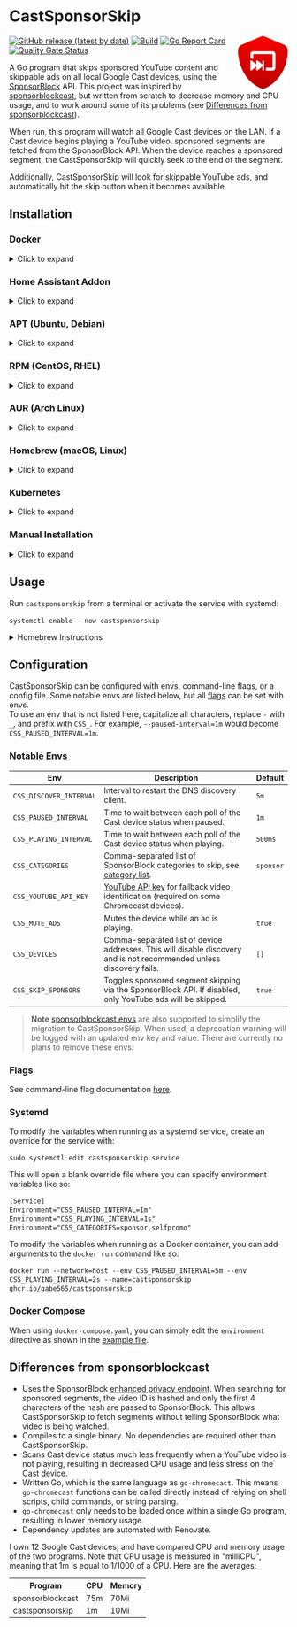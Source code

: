 # CastSponsorSkip

<img src="./assets/icon.svg" alt="CastSponsorSkip Icon" align="right" width="90">

[![GitHub release (latest by date)](https://img.shields.io/github/v/release/gabe565/CastSponsorSkip)](https://github.com/gabe565/CastSponsorSkip/releases)
[![Build](https://github.com/gabe565/CastSponsorSkip/actions/workflows/build.yml/badge.svg)](https://github.com/gabe565/CastSponsorSkip/actions/workflows/build.yml)
[![Go Report Card](https://goreportcard.com/badge/github.com/gabe565/CastSponsorSkip)](https://goreportcard.com/report/github.com/gabe565/CastSponsorSkip)
[![Quality Gate Status](https://sonarcloud.io/api/project_badges/measure?project=gabe565_CastSponsorSkip&metric=alert_status)](https://sonarcloud.io/summary/new_code?id=gabe565_CastSponsorSkip)

A Go program that skips sponsored YouTube content and skippable ads on all local Google Cast devices, using the [SponsorBlock](https://github.com/ajayyy/SponsorBlock) API. This project was inspired by [sponsorblockcast](https://github.com/nichobi/sponsorblockcast), but written from scratch to decrease memory and CPU usage, and to work around some of its problems (see [Differences from sponsorblockcast](#differences-from-sponsorblockcast)).

When run, this program will watch all Google Cast devices on the LAN. If a Cast device begins playing a YouTube video, sponsored segments are fetched from the SponsorBlock API. When the device reaches a sponsored segment, the CastSponsorSkip will quickly seek to the end of the segment.

Additionally, CastSponsorSkip will look for skippable YouTube ads, and automatically hit the skip button when it becomes available.

## Installation

### Docker

<details>
  <summary>Click to expand</summary>

  You can [install Docker](https://docs.docker.com/engine/install/) directly or use [Docker Compose](https://docs.docker.com/compose/install/) (Or use Podman, Portainer, etc). Please note you *MUST* use the `host` network as shown below for cli or in the example `docker-compose` file.

  #### Docker
  Run the below commands as root or a member of the `docker` group:
  ```shell
  docker run --network=host --name=castsponsorskip ghcr.io/gabe565/castsponsorskip
  ```

  #### Docker Compose
  First you will need a `docker-compose.yaml` file, such as the [one included in this repo](docker-compose.yaml). Run the below commands as root or a member of the `docker` group:
  ```shell
  docker compose up -d
  ```
</details>


### Home Assistant Addon

<details>
  <summary>Click to expand</summary>

A Home Assistant addon is provided by @alexbelgium and @bruvv. See [alexbelgium/hassio-addons](https://github.com/alexbelgium/hassio-addons/tree/master/sponsorblockcast) for installation instructions.
</details>


### APT (Ubuntu, Debian)

<details>
  <summary>Click to expand</summary>

1. If you don't have it already, install the `ca-certificates` package
   ```shell
   sudo apt install ca-certificates
   ```

2. Add gabe565 apt repository
   ```
   echo 'deb [trusted=yes] https://apt.gabe565.com /' | sudo tee /etc/apt/sources.list.d/gabe565.list
   ```

3. Update apt repositories
   ```shell
   sudo apt update
   ```

4. Install CastSponsorSkip
   ```shell
   sudo apt install castsponsorskip
   ```
</details>

### RPM (CentOS, RHEL)

<details>
  <summary>Click to expand</summary>

1. If you don't have it already, install the `ca-certificates` package
   ```shell
   sudo dnf install ca-certificates
   ```

2. Add gabe565 rpm repository to `/etc/yum.repos.d/gabe565.repo`
   ```ini
   [gabe565]
   name=gabe565
   baseurl=https://rpm.gabe565.com
   enabled=1
   gpgcheck=0
   ```

3. Install CastSponsorSkip
   ```shell
   sudo dnf install castsponsorskip
   ```
</details>

### AUR (Arch Linux)

<details>
  <summary>Click to expand</summary>

Install [castsponsorskip-bin](https://aur.archlinux.org/packages/castsponsorskip-bin) with your [AUR helper](https://wiki.archlinux.org/index.php/AUR_helpers) of choice.
</details>

### Homebrew (macOS, Linux)

<details>
  <summary>Click to expand</summary>

Install CastSponsorSkip from [gabe565/homebrew-tap](https://github.com/gabe565/homebrew-tap):
```shell
brew install gabe565/tap/castsponsorskip
```
</details>

### Kubernetes

<details>
  <summary>Click to expand</summary>

CastSponsorSkip doesn't require a Service or Ingress, so it's simple to host in Kubernetes with a single Deployment. The only gotcha is that `hostNetwork` must be enabled for device discovery to work.

A Helm chart is available to make Kubernetes deployment even simpler.
For more information, see
[charts.gabe565.com](https://charts.gabe565.com/charts/castsponsorskip/) or
[Artifact Hub](https://artifacthub.io/packages/helm/gabe565/castsponsorskip).
</details>

### Manual Installation

<details>
  <summary>Click to expand</summary>

Download and run the [latest release binary](https://github.com/gabe565/CastSponsorSkip/releases/latest) for your system and architecture.
</details>

## Usage
Run `castsponsorskip` from a terminal or activate the service with systemd:
```shell
systemctl enable --now castsponsorskip
````

<details>
  <summary>Homebrew Instructions</summary>

  Use [brew services](https://github.com/Homebrew/homebrew-services) to start CastSponsorSkip:
  ```shell
  brew services start castsponsorskip
  ```
</details>

## Configuration
CastSponsorSkip can be configured with envs, command-line flags, or a config file. Some notable envs are listed below, but all [flags](./docs/castsponsorskip.md) can be set with envs.  
To use an env that is not listed here, capitalize all characters, replace `-` with `_`, and prefix with `CSS_`. For example, `--paused-interval=1m` would become `CSS_PAUSED_INTERVAL=1m`.

### Notable Envs
| Env                     | Description                                                                                                                                                  | Default   |
|-------------------------|--------------------------------------------------------------------------------------------------------------------------------------------------------------|-----------|
| `CSS_DISCOVER_INTERVAL` | Interval to restart the DNS discovery client.                                                                                                                | `5m`      |
| `CSS_PAUSED_INTERVAL`   | Time to wait between each poll of the Cast device status when paused.                                                                                        | `1m`      |
| `CSS_PLAYING_INTERVAL`  | Time to wait between each poll of the Cast device status when playing.                                                                                       | `500ms`   |
| `CSS_CATEGORIES`        | Comma-separated list of SponsorBlock categories to skip, see [category list](https://wiki.sponsor.ajay.app/w/Types#Category).                                | `sponsor` |
| `CSS_YOUTUBE_API_KEY`   | [YouTube API key](https://developers.google.com/youtube/registering_an_application) for fallback video identification (required on some Chromecast devices). | ` `       |
| `CSS_MUTE_ADS`          | Mutes the device while an ad is playing.                                                                                                                     | `true`    |
| `CSS_DEVICES`           | Comma-separated list of device addresses. This will disable discovery and is not recommended unless discovery fails.                                         | `[]`      |
| `CSS_SKIP_SPONSORS`     | Toggles sponsored segment skipping via the SponsorBlock API. If disabled, only YouTube ads will be skipped.                                                  | `true`    |

> **Note**
> [sponsorblockcast envs](https://github.com/nichobi/sponsorblockcast#configuration) are also supported to simplify the migration to CastSponsorSkip. When used, a deprecation warning will be logged with an updated env key and value. There are currently no plans to remove these envs.

### Flags
See command-line flag documentation [here](./docs/castsponsorskip.md).

### Systemd
To modify the variables when running as a systemd service, create an override for the service with:

```shell
sudo systemctl edit castsponsorskip.service
```

This will open a blank override file where you can specify environment variables like so:
```
[Service]
Environment="CSS_PAUSED_INTERVAL=1m"
Environment="CSS_PLAYING_INTERVAL=1s"
Environment="CSS_CATEGORIES=sponsor,selfpromo"
```

To modify the variables when running as a Docker container, you can add arguments to the `docker run` command like so:

```shell
docker run --network=host --env CSS_PAUSED_INTERVAL=5m --env CSS_PLAYING_INTERVAL=2s --name=castsponsorskip ghcr.io/gabe565/castsponsorskip
```

### Docker Compose
When using `docker-compose.yaml`, you can simply edit the `environment` directive as shown in the [example file](./docker-compose.yaml).

## Differences from sponsorblockcast
- Uses the SponsorBlock [enhanced privacy endpoint](https://wiki.sponsor.ajay.app/w/API_Docs#GET_/api/skipSegments/:sha256HashPrefix). When searching for sponsored segments, the video ID is hashed and only the first 4 characters of the hash are passed to SponsorBlock. This allows CastSponsorSkip to fetch segments without telling SponsorBlock what video is being watched.
- Compiles to a single binary. No dependencies are required other than CastSponsorSkip.
- Scans Cast device status much less frequently when a YouTube video is not playing, resulting in decreased CPU usage and less stress on the Cast device.
- Written Go, which is the same language as `go-chromecast`. This means `go-chromecast` functions can be called directly instead of relying on shell scripts, child commands, or string parsing.
- `go-chromecast` only needs to be loaded once within a single Go program, resulting in lower memory usage.
- Dependency updates are automated with Renovate.

I own 12 Google Cast devices, and have compared CPU and memory usage of the two programs. Note that CPU usage is measured in "milliCPU", meaning that 1m is equal to 1/1000 of a CPU. Here are the averages:

| Program             | CPU | Memory |
|---------------------|-----|--------|
| sponsorblockcast    | 75m | 70Mi   |
| castsponsorskip | 1m  | 10Mi   |
